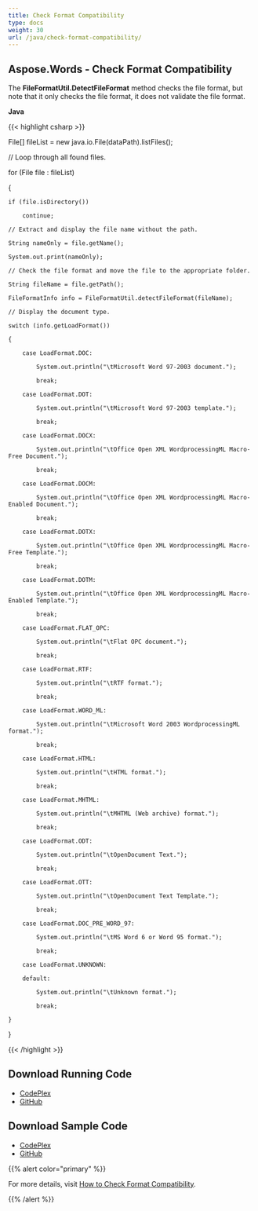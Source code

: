 ```yaml
---
title: Check Format Compatibility
type: docs
weight: 30
url: /java/check-format-compatibility/
---
```


## **Aspose.Words - Check Format Compatibility**
The **FileFormatUtil.DetectFileFormat** method checks the file format, but note that it only checks the file format, it does not validate the file format.

**Java**

{{< highlight csharp >}}

 File[] fileList = new java.io.File(dataPath).listFiles();

// Loop through all found files.

for (File file : fileList)

{

    if (file.isDirectory())

        continue;

    // Extract and display the file name without the path.

    String nameOnly = file.getName();

    System.out.print(nameOnly);

    // Check the file format and move the file to the appropriate folder.

    String fileName = file.getPath();

    FileFormatInfo info = FileFormatUtil.detectFileFormat(fileName);

    // Display the document type.

    switch (info.getLoadFormat())

    {

        case LoadFormat.DOC:

            System.out.println("\tMicrosoft Word 97-2003 document.");

            break;

        case LoadFormat.DOT:

            System.out.println("\tMicrosoft Word 97-2003 template.");

            break;

        case LoadFormat.DOCX:

            System.out.println("\tOffice Open XML WordprocessingML Macro-Free Document.");

            break;

        case LoadFormat.DOCM:

            System.out.println("\tOffice Open XML WordprocessingML Macro-Enabled Document.");

            break;

        case LoadFormat.DOTX:

            System.out.println("\tOffice Open XML WordprocessingML Macro-Free Template.");

            break;

        case LoadFormat.DOTM:

            System.out.println("\tOffice Open XML WordprocessingML Macro-Enabled Template.");

            break;

        case LoadFormat.FLAT_OPC:

            System.out.println("\tFlat OPC document.");

            break;

        case LoadFormat.RTF:

            System.out.println("\tRTF format.");

            break;

        case LoadFormat.WORD_ML:

            System.out.println("\tMicrosoft Word 2003 WordprocessingML format.");

            break;

        case LoadFormat.HTML:

            System.out.println("\tHTML format.");

            break;

        case LoadFormat.MHTML:

            System.out.println("\tMHTML (Web archive) format.");

            break;

        case LoadFormat.ODT:

            System.out.println("\tOpenDocument Text.");

            break;

        case LoadFormat.OTT:

            System.out.println("\tOpenDocument Text Template.");

            break;

        case LoadFormat.DOC_PRE_WORD_97:

            System.out.println("\tMS Word 6 or Word 95 format.");

            break;

        case LoadFormat.UNKNOWN:

        default:

            System.out.println("\tUnknown format.");

            break;

    }

}

{{< /highlight >}}
## **Download Running Code**
- [CodePlex](https://asposewordsjavaapachepoi.codeplex.com/releases/view/618321)
- [GitHub](https://github.com/aspose-words/Aspose.Words-for-Java/releases/tag/Aspose.Words_Java_for_Apache_POI_WP-v1.0.0)
## **Download Sample Code**
- [CodePlex](https://asposewordsjavaapachepoi.codeplex.com/SourceControl/latest#src/main/java/com/aspose/words/examples/asposefeatures/workingwithdocument/checkformatcompatibility/AsposeCheckFormatCompatibility.java)
- [GitHub](https://github.com/aspose-words/Aspose.Words-for-Java/blob/master/Plugins/Aspose_Words_for_Apache_POI/src/main/java/com/aspose/words/examples/asposefeatures/workingwithdocument/checkformatcompatibility/AsposeCheckFormatCompatibility.java)

{{% alert color="primary" %}} 

For more details, visit [How to Check Format Compatibility](/words/java/creating-or-loading-a-document/#creatingorloadingadocument-howtodetectthefileformatandcheckformatcompatibility).

{{% /alert %}}
